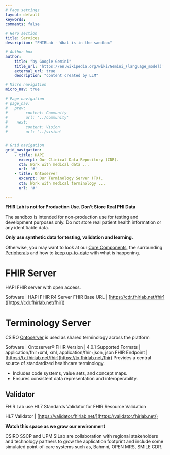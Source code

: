 ```yaml
---
# Page settings
layout: default
keywords:
comments: false

# Hero section
title: Services
description: "FHIRLab - What is in the sandbox"

# Author box
author:
    title: "by Google Gemini"
    title_url: 'https://en.wikipedia.org/wiki/Gemini_(language_model)'
    external_url: true
    description: "content created by LLM"

# Micro navigation
micro_nav: true

# Page navigation
# page_nav:
#   prev:
#        content: Community
#        url: '../community'
#    next:
#        content: Vision
#        url: '../vision'


# Grid navigation
grid_navigation:
    - title: HAPI
      excerpt: Our Clinical Data Repository (CDR).
      cta: Work with medical data ...
      url: '#'
    - title: Ontoserver
      excerpt: Our Terminology Server (TX).
      cta: Work with medical terminology ...
      url: '#'

---
```

<div class="callout callout--danger">
<strong>FHIR Lab is not for Production Use. Don't Store Real PHI Data</strong>

<p>The sandbox is intended for non-production use for testing and development purposes only. Do not store real patient health information or any identifiable data.</p>

<strong>Only use synthetic data for testing, validation and learning.</strong>

</div>

Otherwise, you may want to look at our [Core Components](#core-components), the surrounding [Peripherals]() and how to [keep up-to-date]() with what is happening.

# FHIR Server

   HAPI FHIR server with open access.

   Software | HAPI FHIR R4 Server
   FHIR Base URL | [https://cdr.fhirlab.net/fhir]([https://cdr.fhirlab.net/fhir])
   

# Terminology Server

   CSIRO [Ontoserver](Ontoserver) is used as shared terminology across the platform

   Software | Ontoserver®
   FHIR Version | 4.0.1
   Supported Formats | application/fhir+xml, xml, application/fhir+json, json
   FHIR Endpoint | [https://tx.fhirlab.net/fhir](https://tx.fhirlab.net/fhir)
   Provides a central source of standardized healthcare terminology.
   * Includes code systems, value sets, and concept maps.
   * Ensures consistent data representation and interoperability.   

## Validator

   FHIR Lab use HL7 Standards Validator for FHIR Resource Validation

   HL7 Validator | [https://validator.fhirlab.net/](https://validator.fhirlab.net/)


<div class="callout callout--info">
<strong>Watch this space as we grow our environment</strong>

<p>CSIRO SSCP and UPM SILab are collaboration with regional stakeholders and technology partners to grow the application footprint and include some simulated point-of-care systems such as, Bahmni, OPEN MRS, SMILE CDR.</p> 

</div>
